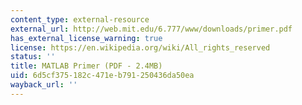 ```yaml
---
content_type: external-resource
external_url: http://web.mit.edu/6.777/www/downloads/primer.pdf
has_external_license_warning: true
license: https://en.wikipedia.org/wiki/All_rights_reserved
status: ''
title: MATLAB Primer (PDF - 2.4MB)
uid: 6d5cf375-182c-471e-b791-250436da50ea
wayback_url: ''
---
```

